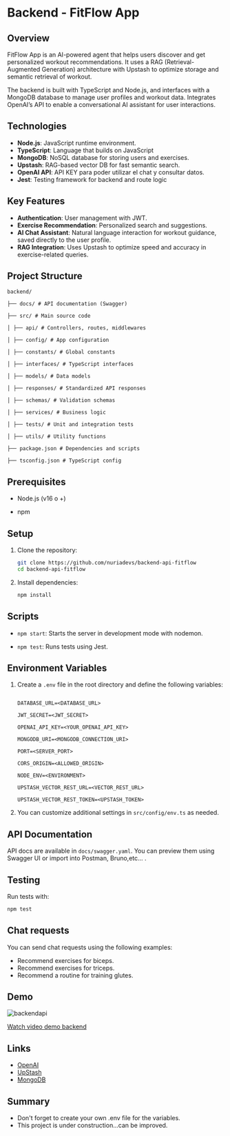 
# Backend - FitFlow App

## Overview

FitFlow App is an AI-powered agent that helps users discover and get personalized workout recommendations. It uses a RAG (Retrieval-Augmented Generation) architecture with Upstash to optimize storage and semantic retrieval of workout.

The backend is built with TypeScript and Node.js, and interfaces with a MongoDB database to manage user profiles and workout data. Integrates OpenAI’s API to enable a conversational AI assistant for user interactions.

## Technologies

-  **Node.js**: JavaScript runtime environment.
-  **TypeScript**: Language that builds on JavaScript
-  **MongoDB**: NoSQL database for storing users and exercises.
-  **Upstash**: RAG-based vector DB for fast semantic search.
-  **OpenAI API**: API KEY para poder utilizar el chat y consultar datos.
-  **Jest**: Testing framework for backend and route logic

## Key Features

-  **Authentication**: User management with JWT.
-  **Exercise Recommendation**: Personalized search and suggestions.
-  **AI Chat Assistant**: Natural language interaction for workout guidance, saved directly to the user profile.
-  **RAG Integration**: Uses Upstash to optimize speed and accuracy in exercise-related queries.

## Project Structure

```
backend/

├── docs/ # API documentation (Swagger)

├── src/ # Main source code

│ ├── api/ # Controllers, routes, middlewares

│ ├── config/ # App configuration

│ ├── constants/ # Global constants

│ ├── interfaces/ # TypeScript interfaces

│ ├── models/ # Data models

│ ├── responses/ # Standardized API responses  

│ ├── schemas/ # Validation schemas

│ ├── services/ # Business logic

│ ├── tests/ # Unit and integration tests

│ ├── utils/ # Utility functions

├── package.json # Dependencies and scripts

├── tsconfig.json # TypeScript config

```

## Prerequisites

- Node.js (v16 o +)

- npm

## Setup

1. Clone the repository:

	```bash
	git clone https://github.com/nuriadevs/backend-api-fitflow
	cd backend-api-fitflow
	```

2. Install dependencies:

	```bash
	npm install
	```

  

## Scripts

-  `npm start`: Starts the server in development mode with nodemon.

-  `npm test`: Runs tests using Jest.

## Environment Variables

  

1. Create a `.env` file in the root directory and define the following variables:

  

	```env

	DATABASE_URL=<DATABASE_URL>

	JWT_SECRET=<JWT_SECRET>

	OPENAI_API_KEY=<YOUR_OPENAI_API_KEY>

	MONGODB_URI=<MONGODB_CONNECTION_URI>

	PORT=<SERVER_PORT>

	CORS_ORIGIN=<ALLOWED_ORIGIN>

	NODE_ENV=<ENVIRONMENT>

	UPSTASH_VECTOR_REST_URL=<VECTOR_REST_URL>

	UPSTASH_VECTOR_REST_TOKEN=<UPSTASH_TOKEN>

	```

  

2. You can customize additional settings in `src/config/env.ts` as needed.

  

## API Documentation

API docs are available in `docs/swagger.yaml`. You can preview them using Swagger UI or import into Postman,  Bruno,etc... .

## Testing

Run tests with:

```bash
npm test
```

## Chat requests
You can send chat requests using the following examples:
- Recommend exercises for biceps.
- Recommend exercises for triceps.
- Recommend a routine for training glutes.


## Demo

![backendapi](media/backend-api/backend-api.jpg)




[Watch video demo backend](https://youtu.be/7JgR5SAsv9U)


## Links 
- [OpenAI](https://platform.openai.com/docs/overview)
- [UpStash](https://upstash.com/)
- [MongoDB](https://www.mongodb.com/)


## Summary

-   Don't forget to create your own .env file for the variables.
-   This project is under construction...can be improved.